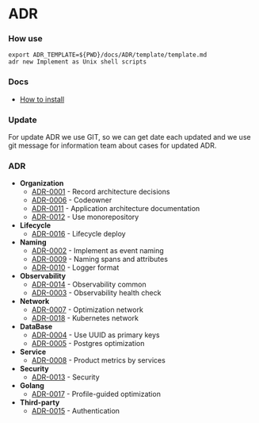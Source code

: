 # ADR

### How use

```shell
export ADR_TEMPLATE=${PWD}/docs/ADR/template/template.md
adr new Implement as Unix shell scripts
```

### Docs

- [How to install](https://github.com/npryce/adr-tools/blob/master/INSTALL.md)

### Update

For update ADR we use GIT, so we can get date each updated and we use git message
for information team about cases for updated ADR.

### ADR

- **Organization**
  - [ADR-0001](./decisions/0001-record-architecture-decisions.md) - Record architecture decisions
  - [ADR-0006](./decisions/0006-codeowner.md) - Codeowner
  - [ADR-0011](./decisions/0011-application-architecture-documentation.md) - Application architecture documentation
  - [ADR-0012](./decisions/0012-use-monorepository.md) - Use monorepository
- **Lifecycle**
  - [ADR-0016](./decisions/0016-lifecycle-deploy.md) - Lifecycle deploy
- **Naming**
  - [ADR-0002](./decisions/0002-implement-as-event-naming.md) - Implement as event naming
  - [ADR-0009](./decisions/0009-naming-spans-and-attributes.md) - Naming spans and attributes
  - [ADR-0010](./decisions/0010-logger-format.md) - Logger format
- **Observability**
  - [ADR-0014](./decisions/0014-observability.md) - Observability common
  - [ADR-0003](./decisions/0003-observability-health-check.md) - Observability health check
- **Network**
  - [ADR-0007](./decisions/0007-optimization-network.md) - Optimization network
  - [ADR-0018](./decisions/0018-kubernetes-network.md) - Kubernetes network
- **DataBase**
  - [ADR-0004](./decisions/0004-use-uuid-as-primary-keys.md) - Use UUID as primary keys
  - [ADR-0005](./decisions/0005-postgres-optimization.md) - Postgres optimization
- **Service**
  - [ADR-0008](./decisions/0008-product-metrics-by-services.md) - Product metrics by services
- **Security**
  - [ADR-0013](./decisions/0013-security.md) - Security
- **Golang**
  - [ADR-0017](./decisions/0017-profile-guided-optimization.md) - Profile-guided optimization
- **Third-party**
  - [ADR-0015](./decisions/0015-authentication.md) - Authentication
